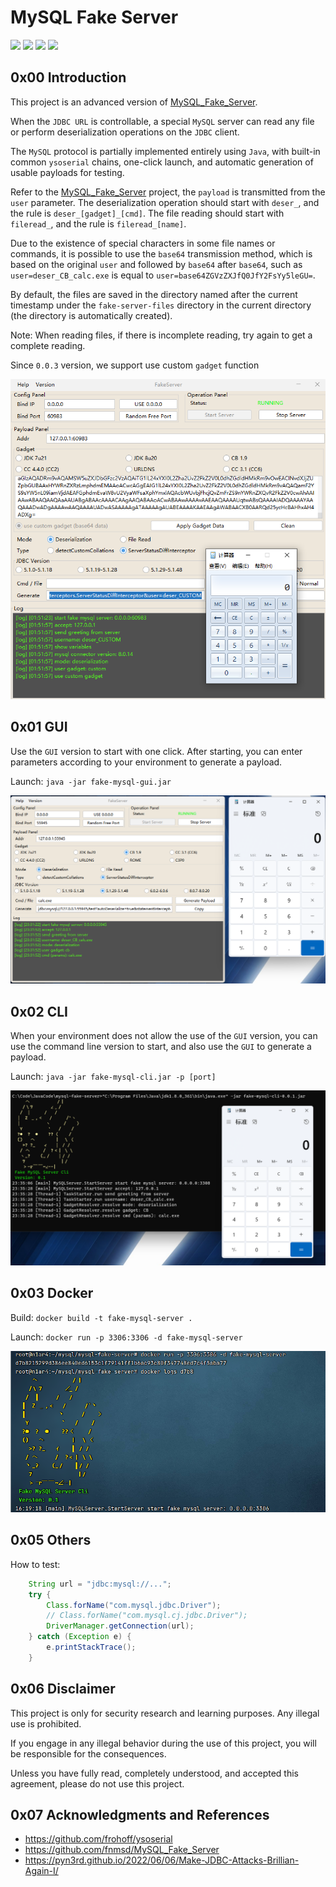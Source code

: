 # MySQL Fake Server

![](https://img.shields.io/badge/build-passing-brightgreen)
![](https://img.shields.io/badge/build-Java%208-orange)
![](https://img.shields.io/github/downloads/4ra1n/mysql-fake-server/total)
![](https://img.shields.io/github/v/release/4ra1n/mysql-fake-server)

## 0x00 Introduction

This project is an advanced version of [MySQL_Fake_Server](https://github.com/fnmsd/MySQL_Fake_Server).

When the `JDBC URL` is controllable, a special `MySQL` server can read any file or perform deserialization operations on
the `JDBC` client.

The `MySQL` protocol is partially implemented entirely using `Java`, with built-in common `ysoserial` chains, one-click
launch, and automatic generation of usable payloads for testing.

Refer to the [MySQL_Fake_Server](https://github.com/fnmsd/MySQL_Fake_Server) project, the `payload` is transmitted from
the `user` parameter. The deserialization operation should start with `deser_`, and the rule is `deser_[gadget]_[cmd]`.
The file reading should start with `fileread_`, and the rule is `fileread_[name]`.

Due to the existence of special characters in some file names or commands, it is possible to use the `base64`
transmission method, which is based on the original `user` and followed by `base64` after `base64`, such
as `user=deser_CB_calc.exe` is equal to `user=base64ZGVzZXJfQ0JfY2FsYy5leGU=`.

By default, the files are saved in the directory named after the current timestamp under the `fake-server-files`
directory in the current directory (the directory is automatically created).

Note: When reading files, if there is incomplete reading, try again to get a complete reading.

Since `0.0.3` version, we support use custom `gadget` function

![](../img/004.png)

## 0x01 GUI

Use the `GUI` version to start with one click. After starting, you can enter parameters according to your environment to
generate a payload.

Launch: `java -jar fake-mysql-gui.jar`

![](../img/001.png)

## 0x02 CLI

When your environment does not allow the use of the `GUI` version, you can use the command line version to start, and
also use the `GUI` to generate a payload.

Launch: `java -jar fake-mysql-cli.jar -p [port]`

![](../img/002.png)

## 0x03 Docker

Build: `docker build -t fake-mysql-server .`

Launch: `docker run -p 3306:3306 -d fake-mysql-server`

![](../img/003.png)

## 0x05 Others

How to test:

```java
    String url = "jdbc:mysql://...";
    try {
        Class.forName("com.mysql.jdbc.Driver");
        // Class.forName("com.mysql.cj.jdbc.Driver");
        DriverManager.getConnection(url);
    } catch (Exception e) {
        e.printStackTrace();
    }
```

## 0x06 Disclaimer

This project is only for security research and learning purposes. Any illegal use is prohibited.

If you engage in any illegal behavior during the use of this project, you will be responsible for the consequences.

Unless you have fully read, completely understood, and accepted this agreement, please do not use this project.

## 0x07 Acknowledgments and References

- https://github.com/frohoff/ysoserial
- https://github.com/fnmsd/MySQL_Fake_Server
- https://pyn3rd.github.io/2022/06/06/Make-JDBC-Attacks-Brillian-Again-I/